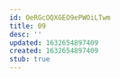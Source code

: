 ```yaml
---
id: OeRGcOQXGEO9ePWOiLTwm
title: 09
desc: ''
updated: 1632654897409
created: 1632654897409
stub: true
---
```



